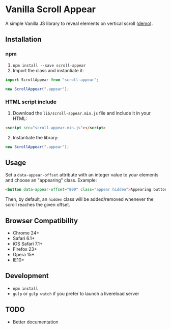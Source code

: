 # Vanilla Scroll Appear

A simple Vanilla JS library to reveal elements on vertical scroll ([demo](https://www.spharian.be/lab/scroll-appear)).

## Installation

### npm

1. `npm install --save scroll-appear`
2. Import the class and instantiate it:
```jsx
import ScrollAppear from "scroll-appear";

new ScrollAppear(".appear");
```

### HTML script include
1. Download the `lib/scroll-appear.min.js` file and include it in your HTML:
```html
<script src="scroll-appear.min.js"></script>
```

2. Instantiate the library:
```js
new ScrollAppear(".appear");
```

## Usage

Set a `data-appear-offset` attribute with an integer value to your elements and choose an "appearing" class. Example:
```html
<button data-appear-offset="800" class="appear hidden">Appearing button</button>
```

Then, by default, an `hidden` class will be added/removed whenever the scroll reaches the given offset.

## Browser Compatibility
- Chrome 24+
- Safari 6.1+
- iOS Safari 7.1+
- Firefox 23+
- Opera 15+
- IE10+

## Development
- `npm install`
- `gulp` or `gulp watch` if you prefer to launch a livereload server

## TODO
- Better documentation
